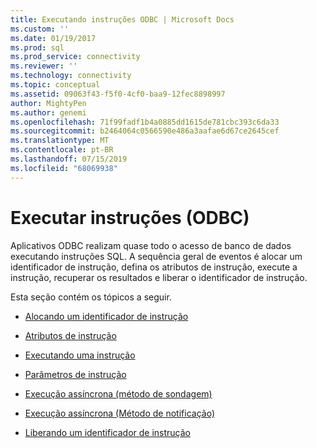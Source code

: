```yaml
---
title: Executando instruções ODBC | Microsoft Docs
ms.custom: ''
ms.date: 01/19/2017
ms.prod: sql
ms.prod_service: connectivity
ms.reviewer: ''
ms.technology: connectivity
ms.topic: conceptual
ms.assetid: 09063f43-f5f0-4cf0-baa9-12fec8898997
author: MightyPen
ms.author: genemi
ms.openlocfilehash: 71f99fadf1b4a0885dd1615de781cbc393c6da33
ms.sourcegitcommit: b2464064c0566590e486a3aafae6d67ce2645cef
ms.translationtype: MT
ms.contentlocale: pt-BR
ms.lasthandoff: 07/15/2019
ms.locfileid: "68069938"
---
```

# <a name="executing-statements-odbc"></a>Executar instruções (ODBC)
Aplicativos ODBC realizam quase todo o acesso de banco de dados executando instruções SQL. A sequência geral de eventos é alocar um identificador de instrução, defina os atributos de instrução, execute a instrução, recuperar os resultados e liberar o identificador de instrução.  
  
 Esta seção contém os tópicos a seguir.  
  
-   [Alocando um identificador de instrução](../../../odbc/reference/develop-app/allocating-a-statement-handle-odbc.md)  
  
-   [Atributos de instrução](../../../odbc/reference/develop-app/statement-attributes.md)  
  
-   [Executando uma instrução](../../../odbc/reference/develop-app/executing-a-statement.md)  
  
-   [Parâmetros de instrução](../../../odbc/reference/develop-app/statement-parameters.md)  
  
-   [Execução assíncrona (método de sondagem)](../../../odbc/reference/develop-app/asynchronous-execution-polling-method.md)  
  
-   [Execução assíncrona (Método de notificação)](../../../odbc/reference/develop-app/asynchronous-execution-notification-method.md)  
  
-   [Liberando um identificador de instrução](../../../odbc/reference/develop-app/freeing-a-statement-handle-odbc.md)

